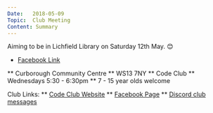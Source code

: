 ```yaml
---
Date:   2018-05-09
Topic:  Club Meeting
Content: Summary
---
```

Aiming to be in Lichfield Library on Saturday 12th May. 😊

* [Facebook Link](https://www.facebook.com/1481985248595237/posts/1539736606153434/)


** Curborough Community Centre
** WS13 7NY
** Code Club
** Wednesdays 5:30 - 6:30pm
** 7 - 15 year olds welcome

Club Links:
** [Code Club Website](https://lichfield-code-club.github.io/)
** [Facebook Page](https://www.facebook.com/LichfieldCoders)
** [Discord club messages](https://discord.gg/szz6xGK)
